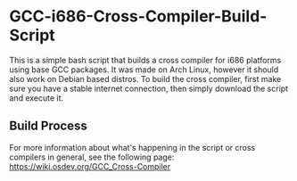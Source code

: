 <h1>GCC-i686-Cross-Compiler-Build-Script</h1>

This is a simple bash script that builds a cross compiler for i686 platforms using base GCC packages. It was made on Arch Linux, however it should also work on Debian based distros. To build the cross compiler, first make sure you have a stable internet connection, then simply download the script and execute it. 

<h2>Build Process</h2>

For more information about what's happening in the script or cross compilers in general, see the following page:\
https://wiki.osdev.org/GCC_Cross-Compiler
